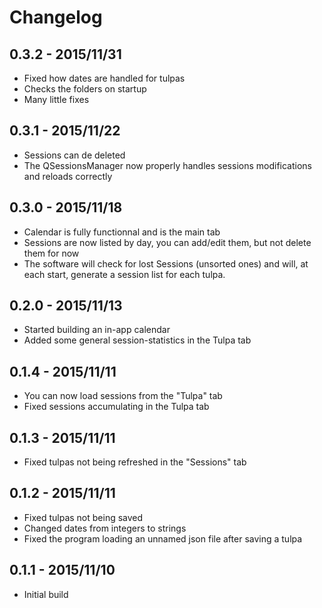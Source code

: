 # Changelog

## 0.3.2 - 2015/11/31
- Fixed how dates are handled for tulpas
- Checks the folders on startup
- Many little fixes

## 0.3.1 - 2015/11/22
- Sessions can de deleted
- The QSessionsManager now properly handles sessions modifications and reloads correctly

## 0.3.0 - 2015/11/18
- Calendar is fully functionnal and is the main tab
- Sessions are now listed by day, you can add/edit them, but not delete them for now
- The software will check for lost Sessions (unsorted ones) and will, at each start, generate a session list for each tulpa.

## 0.2.0 - 2015/11/13
- Started building an in-app calendar
- Added some general session-statistics in the Tulpa tab

## 0.1.4 - 2015/11/11
- You can now load sessions from the "Tulpa" tab
- Fixed sessions accumulating in the Tulpa tab

## 0.1.3 - 2015/11/11
- Fixed tulpas not being refreshed in the "Sessions" tab

## 0.1.2 - 2015/11/11
- Fixed tulpas not being saved
- Changed dates from integers to strings
- Fixed the program loading an unnamed json file after saving a tulpa
				
## 0.1.1 - 2015/11/10
- Initial build
